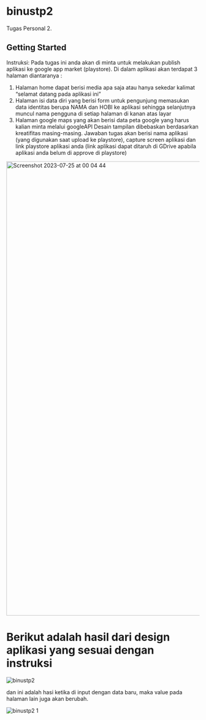 # binustp2

Tugas Personal 2.

## Getting Started

Instruksi:
Pada tugas ini anda akan di minta untuk melakukan publish aplikasi ke google app market (playstore).
Di dalam aplikasi akan terdapat 3 halaman diantaranya :
1.	Halaman home dapat berisi media apa saja atau hanya sekedar kalimat “selamat datang pada aplikasi ini”
2.	Halaman isi data diri yang berisi form untuk pengunjung memasukan data identitas berupa NAMA dan HOBI ke aplikasi sehingga selanjutnya muncul nama pengguna di setiap halaman di kanan atas layar
3.	Halaman google maps yang akan berisi data peta google yang harus kalian minta melalui googleAPI
Desain tampilan dibebaskan berdasarkan kreatifitas masing-masing. 
Jawaban tugas akan berisi nama aplikasi (yang digunakan saat upload ke playstore), capture screen aplikasi dan link playstore aplikasi anda (link aplikasi dapat ditaruh di GDrive apabila aplikasi anda belum di approve di playstore)

<img width="1183" alt="Screenshot 2023-07-25 at 00 04 44" src="https://github.com/BillyWithFlutter/binustp2/assets/100205589/c09790e6-161e-4a27-9b68-4d2b5817bb5f">

# Berikut adalah hasil dari design aplikasi yang sesuai dengan instruksi

![binustp2](https://github.com/BillyWithFlutter/binustp2/assets/100205589/9802b8de-2e6a-4e6c-b4cb-7129d4f5c8d5)

dan ini adalah hasi ketika di input dengan data baru, maka value pada halaman lain juga akan berubah. 

![binustp2 1](https://github.com/BillyWithFlutter/binustp2/assets/100205589/38259353-01bd-45f8-a9d9-a92e1e8895f3)
